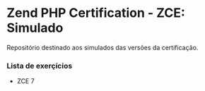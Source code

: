 # Zend PHP Certification - ZCE: Simulado

Repositório destinado aos simulados das versões da certificação.

### Lista de exerçícios
- ZCE 7